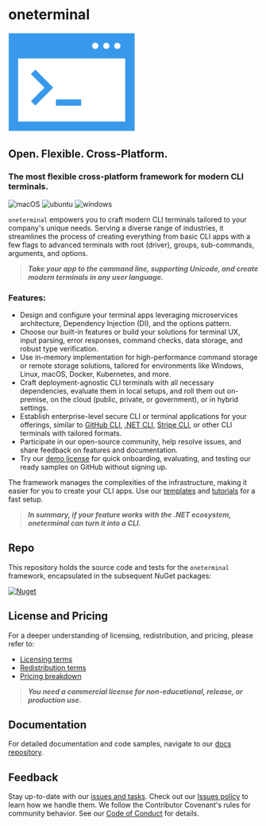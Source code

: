 # oneterminal
![terminal](terminal.png)

## Open. Flexible. Cross-Platform.
### The most flexible cross-platform framework for modern CLI terminals.

![macOS](https://img.shields.io/badge/macOS-grey?style=flat-square&logo=macos)
![ubuntu](https://img.shields.io/badge/ubuntu-grey?style=flat-square&logo=ubuntu)
![windows](https://img.shields.io/badge/windows-grey?style=flat-square&logo=windows)

`oneterminal` empowers you to craft modern CLI terminals tailored to your company's unique needs. Serving a diverse range of industries, it streamlines the process of creating everything from basic CLI apps with a few flags to advanced terminals with root (driver), groups, sub-commands, arguments, and options.

> ***Take your app to the command line, supporting Unicode, and create modern terminals in any user language.***

### **Features**:
- Design and configure your terminal apps leveraging microservices architecture, Dependency Injection (DI), and the options pattern.
- Choose our built-in features or build your solutions for terminal UX, input parsing, error responses, command checks, data storage, and robust type verification.
- Use in-memory implementation for high-performance command storage or remote storage solutions, tailored for environments like Windows, Linux, macOS, Docker, Kubernetes, and more.
- Craft deployment-agnostic CLI terminals with all necessary dependencies, evaluate them in local setups, and roll them out on-premise, on the cloud (public, private, or government), or in hybrid settings.
- Establish enterprise-level secure CLI or terminal applications for your offerings, similar to [GitHub CLI](https://cli.github.com/), [.NET CLI](https://docs.microsoft.com/en-us/dotnet/core/tools/), [Stripe CLI](https://stripe.com/docs/stripe-cli), or other CLI terminals with tailored formats.
- Participate in our open-source community, help resolve issues, and share feedback on features and documentation.
- Try our [demo license](https://docs.perpetualintelligence.com/articles/pi-demo/intro.html) for quick onboarding, evaluating, and testing our ready samples on GitHub without signing up.

The framework manages the complexities of the infrastructure, making it easier for you to create your CLI apps. Use our [templates](https://github.com/perpetualintelligence/docs/tree/main/samples/templates/pi-cli) and [tutorials](https://github.com/perpetualintelligence/docs/tree/main/samples/tutorials/pi-cli) for a fast setup.  

> ***In summary, if your feature works with the .NET ecosystem, oneterminal can turn it into a CLI.***

## Repo
This repository holds the source code and tests for the `oneterminal` framework, encapsulated in the subsequent NuGet packages:

[![Nuget](https://img.shields.io/nuget/vpre/PerpetualIntelligence.Terminal?label=PerpetualIntelligence.Terminal)](https://www.nuget.org/packages/PerpetualIntelligence.Terminal)

## License and Pricing
For a deeper understanding of licensing, redistribution, and pricing, please refer to:
- [Licensing terms](https://terms.perpetualintelligence.com/articles/licensing.html)
- [Redistribution terms](https://terms.perpetualintelligence.com/articles/redistribution.html)
- [Pricing breakdown](https://www.perpetualintelligence.com/products/picli#pricing)

> ***You need a commercial license for non-educational, release, or production use.***

## Documentation
For detailed documentation and code samples, navigate to our [docs repository](https://github.com/perpetualintelligence/docs).

## Feedback
Stay up-to-date with our [issues and tasks](https://github.com/perpetualintelligence/cli/issues). Check out our [Issues policy](https://terms.perpetualintelligence.com/articles/issues-policy.html) to learn how we handle them. We follow the Contributor Covenant's rules for community behavior. See our [Code of Conduct](https://terms.perpetualintelligence.com/articles/CODE_OF_CONDUCT.html) for details.

